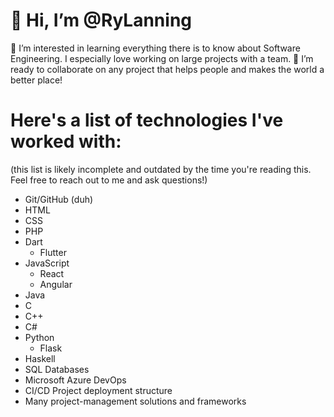 # 👋 Hi, I’m @RyLanning
👀 I’m interested in learning everything there is to know about Software Engineering. I especially love working on large projects with a team.
💞️ I’m ready to collaborate on any project that helps people and makes the world a better place!

# Here's a list of technologies I've worked with: 
(this list is likely incomplete and outdated by the time you're reading this. Feel free to reach out to me and ask questions!)
  - Git/GitHub (duh)
  - HTML
  - CSS
  - PHP
  - Dart
      - Flutter
  - JavaScript
      - React
      - Angular
  - Java
  - C
  - C++
  - C#
  - Python
      - Flask
  - Haskell
  - SQL Databases
  - Microsoft Azure DevOps
  - CI/CD Project deployment structure
  - Many project-management solutions and frameworks

<!---
RyLanning/RyLanning is a ✨ special ✨ repository because its `README.md` (this file) appears on your GitHub profile.
You can click the Preview link to take a look at your changes.
--->
